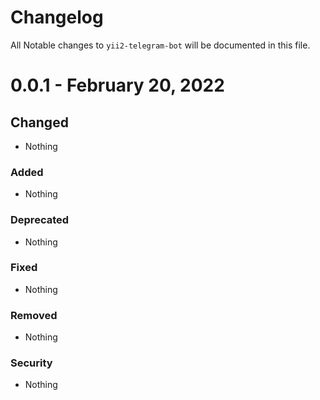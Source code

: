 # Changelog

All Notable changes to `yii2-telegram-bot` will be documented in this file.

# 0.0.1 - February 20, 2022

## Changed
- Nothing

### Added
- Nothing

### Deprecated
- Nothing

### Fixed
- Nothing

### Removed
- Nothing

### Security
- Nothing
